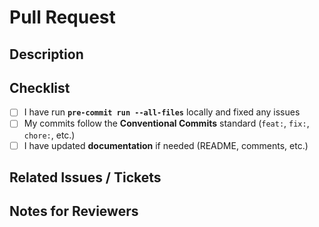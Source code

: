 # Pull Request

## Description

<!-- What is the goal of this PR? What does it change? -->

## Checklist

- [ ] I have run **`pre-commit run --all-files`** locally and fixed any issues
- [ ] My commits follow the **Conventional Commits** standard (`feat:`, `fix:`, `chore:`, etc.)
- [ ] I have updated **documentation** if needed (README, comments, etc.)

## Related Issues / Tickets

<!-- Link to issues, e.g., Closes #123 -->

## Notes for Reviewers

<!-- Any special things reviewers should know while testing or reviewing -->
